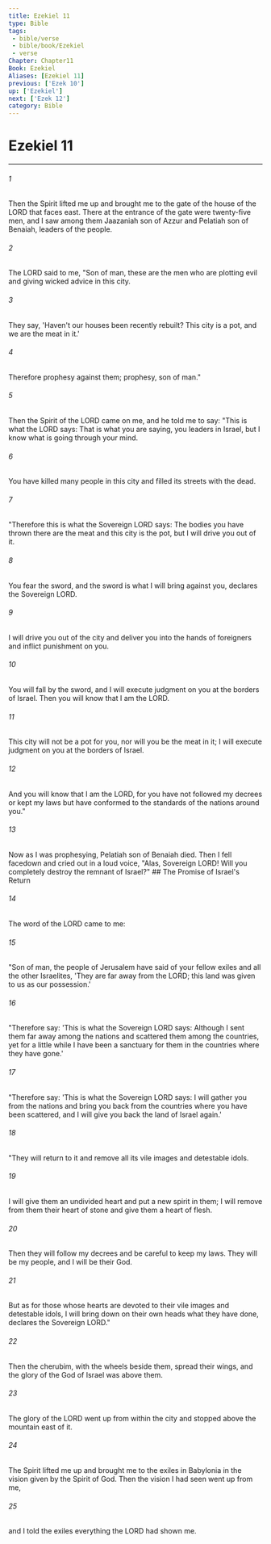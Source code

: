 ```yaml
---
title: Ezekiel 11
type: Bible
tags:
 - bible/verse
 - bible/book/Ezekiel
 - verse
Chapter: Chapter11
Book: Ezekiel
Aliases: [Ezekiel 11]
previous: ['Ezek 10']
up: ['Ezekiel']
next: ['Ezek 12']
category: Bible
---
```

# Ezekiel 11

***


###### 1 
Then the Spirit lifted me up and brought me to the gate of the house of the LORD that faces east. There at the entrance of the gate were twenty-five men, and I saw among them Jaazaniah son of Azzur and Pelatiah son of Benaiah, leaders of the people. 

###### 2 
The LORD said to me, "Son of man, these are the men who are plotting evil and giving wicked advice in this city. 

###### 3 
They say, 'Haven't our houses been recently rebuilt? This city is a pot, and we are the meat in it.' 

###### 4 
Therefore prophesy against them; prophesy, son of man." 

###### 5 
Then the Spirit of the LORD came on me, and he told me to say: "This is what the LORD says: That is what you are saying, you leaders in Israel, but I know what is going through your mind. 

###### 6 
You have killed many people in this city and filled its streets with the dead. 

###### 7 
"Therefore this is what the Sovereign LORD says: The bodies you have thrown there are the meat and this city is the pot, but I will drive you out of it. 

###### 8 
You fear the sword, and the sword is what I will bring against you, declares the Sovereign LORD. 

###### 9 
I will drive you out of the city and deliver you into the hands of foreigners and inflict punishment on you. 

###### 10 
You will fall by the sword, and I will execute judgment on you at the borders of Israel. Then you will know that I am the LORD. 

###### 11 
This city will not be a pot for you, nor will you be the meat in it; I will execute judgment on you at the borders of Israel. 

###### 12 
And you will know that I am the LORD, for you have not followed my decrees or kept my laws but have conformed to the standards of the nations around you." 

###### 13 
Now as I was prophesying, Pelatiah son of Benaiah died. Then I fell facedown and cried out in a loud voice, "Alas, Sovereign LORD! Will you completely destroy the remnant of Israel?" ## The Promise of Israel's Return 

###### 14 
The word of the LORD came to me: 

###### 15 
"Son of man, the people of Jerusalem have said of your fellow exiles and all the other Israelites, 'They are far away from the LORD; this land was given to us as our possession.' 

###### 16 
"Therefore say: 'This is what the Sovereign LORD says: Although I sent them far away among the nations and scattered them among the countries, yet for a little while I have been a sanctuary for them in the countries where they have gone.' 

###### 17 
"Therefore say: 'This is what the Sovereign LORD says: I will gather you from the nations and bring you back from the countries where you have been scattered, and I will give you back the land of Israel again.' 

###### 18 
"They will return to it and remove all its vile images and detestable idols. 

###### 19 
I will give them an undivided heart and put a new spirit in them; I will remove from them their heart of stone and give them a heart of flesh. 

###### 20 
Then they will follow my decrees and be careful to keep my laws. They will be my people, and I will be their God. 

###### 21 
But as for those whose hearts are devoted to their vile images and detestable idols, I will bring down on their own heads what they have done, declares the Sovereign LORD." 

###### 22 
Then the cherubim, with the wheels beside them, spread their wings, and the glory of the God of Israel was above them. 

###### 23 
The glory of the LORD went up from within the city and stopped above the mountain east of it. 

###### 24 
The Spirit lifted me up and brought me to the exiles in Babylonia in the vision given by the Spirit of God. Then the vision I had seen went up from me, 

###### 25 
and I told the exiles everything the LORD had shown me. 
